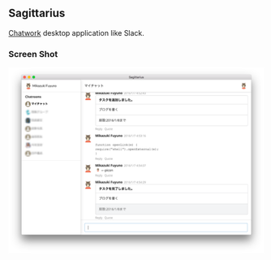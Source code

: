 Sagittarius
----
[Chatwork](http://www.chatwork.com/) desktop application like Slack.

### Screen Shot
![alt](./screenshots/2311a40.png)